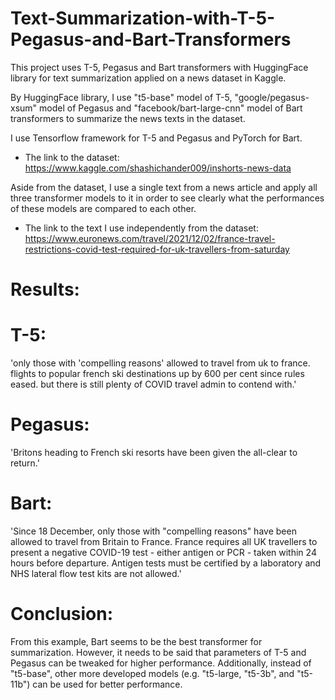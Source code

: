 # Text-Summarization-with-T-5-Pegasus-and-Bart-Transformers
This project uses T-5, Pegasus and Bart transformers with HuggingFace library for text summarization applied on a news dataset in Kaggle.

By HuggingFace library, I use "t5-base" model of T-5, "google/pegasus-xsum" model of Pegasus and "facebook/bart-large-cnn" model of Bart transformers to summarize the news
texts in the dataset. 

I use Tensorflow framework for T-5 and Pegasus and PyTorch for Bart. 

* The link to the dataset: https://www.kaggle.com/shashichander009/inshorts-news-data

Aside from the dataset, I use a single text from a news article and apply all three transformer models to it in order to see clearly what the performances of these models are compared to each other. 


* The link to the text I use independently from the dataset: https://www.euronews.com/travel/2021/12/02/france-travel-restrictions-covid-test-required-for-uk-travellers-from-saturday

# Results:

# T-5:
'only those with 'compelling reasons' allowed to travel from uk to france. flights to popular french ski destinations up by 600 per cent since rules eased. but there is still plenty of COVID travel admin to contend with.'
# Pegasus:
'Britons heading to French ski resorts have been given the all-clear to return.'
# Bart:
'Since 18 December, only those with "compelling reasons" have been allowed to travel from Britain to France. France requires all UK travellers to present a negative COVID-19 test - either antigen or PCR - taken within 24 hours before departure. Antigen tests must be certified by a laboratory and NHS lateral flow test kits are not allowed.'

# Conclusion:
From this example, Bart seems to be the best transformer for summarization. However, it needs to be said that parameters of T-5 and Pegasus can be tweaked for higher performance.
Additionally, instead of "t5-base", other more developed models (e.g. "t5-large, "t5-3b", and "t5-11b") can be used for better performance. 
